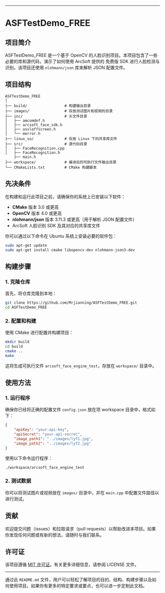 
---

# ASFTestDemo_FREE

## 项目简介

ASFTestDemo_FREE 是一个基于 OpenCV 的人脸识别项目。本项目包含了一些必要的库和源代码，演示了如何使用 ArcSoft 提供的 免费版 SDK 进行人脸检测与识别。该项目还使用 `nlohmann/json` 库来解析 JSON 配置文件。

## 项目结构

```
ASFTestDemo_FREE
│
├── build/                 # 构建输出目录
├── images/                # 存放测试图片和视频的目录
├── inc/                   # 头文件目录
│   ├── amcomdef.h
│   ├── arcsoft_face_sdk.h
│   ├── asvloffscreen.h
│   └── merror.h
├── linux_so/              # 存放 Linux 下的共享库文件
├── src/                   # 源代码目录
│   ├── FaceRecognition.cpp
│   ├── FaceRecognition.h
    ├── main.h
├── workspace/             # 编译后的可执行文件输出目录
└── CMakeLists.txt         # CMake 构建脚本
```

## 先决条件

在构建和运行此项目之前，请确保你的系统上已安装以下软件：

- **CMake** 版本 3.0 或更高
- **OpenCV** 版本 4.0 或更高
- **nlohmann/json** 版本 3.11.3 或更高（用于解析 JSON 配置文件）
- ArcSoft 人脸识别 SDK 及其对应的共享库文件

你可以通过以下命令在 Ubuntu 系统上安装必要的软件包：

```bash
sudo apt-get update
sudo apt-get install cmake libopencv-dev nlohmann-json3-dev
```

## 构建步骤

### 1. 克隆仓库

首先，将仓库克隆到本地：

```bash
git clone https://github.com/Mrjianning/ASFTestDemo_FREE.git
cd ASFTestDemo_FREE
```

### 2. 配置和构建

使用 CMake 进行配置并构建项目：

```bash
mkdir build
cd build
cmake ..
make
```

这将生成可执行文件 `arcsoft_face_engine_test`，存放在 `workspace/` 目录中。

## 使用方法

### 1. 运行程序

确保你已经将正确的配置文件 `config.json` 放在项 workspace 目录中，格式如下：

```json
{
    "apiKey": "your-api-key",
    "apiSecret": "your-api-secret",
    "image_path1": "../images/lyf1.jpg",
    "image_path2": "../images/lyf2.jpg"
}
```

使用以下命令运行程序：

```bash
./workspace/arcsoft_face_engine_test
```

### 2. 测试数据

你可以将测试图片或视频放在 `images/` 目录中，并在 `main.cpp` 中配置文件路径以进行测试。

## 贡献

欢迎提交问题（issues）和拉取请求（pull requests）以帮助改进本项目。如果你发现任何问题或有新的想法，请随时与我们联系。

## 许可证

该项目遵循 [MIT 许可证](LICENSE)。有关更多详细信息，请参阅 LICENSE 文件。

---

通过此 `README.md` 文件，用户可以轻松了解项目的目的、结构、构建步骤以及如何使用项目。如果你有更多的特定要求或要点，也可以进一步定制此文档。